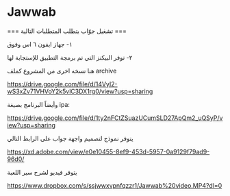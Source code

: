 # Jawwab


=== تشغيل جوّاب يتطلب المتطلبات التالية ===

١- جهاز ايفون ٦ اس وفوق

٢- توفر البيكنز التي تم برمجة التطبيق للإستجابة لها


هنا نسخه اخرى من المشروع كملف 
archive 

https://drive.google.com/file/d/14VyI2-wS3xZv71VHVoY2k5vlC3DX1rg0/view?usp=sharing

وأيضاً البرنامج بصيغة ipa:

https://drive.google.com/file/d/1ty2nFCtZSuazUCumSLD27ApQm2_uQSyP/view?usp=sharing

يتوفر نموذج لتصميم واجهة جواب على الرابط التالي

https://xd.adobe.com/view/e0e10455-8ef9-453d-5957-0a9129f79ad9-96d0/

يتوفر فيديو لشرح سير اللعبة

https://www.dropbox.com/s/ssjwwxvpnfqzzr1/Jawwab%20video.MP4?dl=0

